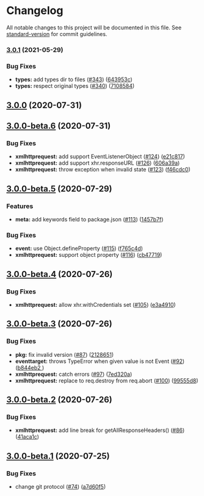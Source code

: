 # Changelog

All notable changes to this project will be documented in this file. See [standard-version](https://github.com/conventional-changelog/standard-version) for commit guidelines.

### [3.0.1](https://www.github.com/ykzts/node-xmlhttprequest/compare/v3.0.0...v3.0.1) (2021-05-29)


### Bug Fixes

* **types:** add types dir to files ([#343](https://www.github.com/ykzts/node-xmlhttprequest/issues/343)) ([643953c](https://www.github.com/ykzts/node-xmlhttprequest/commit/643953c9b4b9829cd59f3e3d9d8acb6b56c68a89))
* **types:** respect original types ([#340](https://www.github.com/ykzts/node-xmlhttprequest/issues/340)) ([7108584](https://www.github.com/ykzts/node-xmlhttprequest/commit/71085844df0b5c9d8231ebebaebd937155329365))

## [3.0.0](https://github.com/ykzts/node-xmlhttprequest/compare/v3.0.0-beta.6...v3.0.0) (2020-07-31)

## [3.0.0-beta.6](https://github.com/ykzts/node-xmlhttprequest/compare/v3.0.0-beta.5...v3.0.0-beta.6) (2020-07-31)


### Bug Fixes

* **xmlhttprequest:** add support EventListenerObject ([#124](https://github.com/ykzts/node-xmlhttprequest/issues/124)) ([e21c817](https://github.com/ykzts/node-xmlhttprequest/commit/e21c817be89ac36b22efe6894b36a7a6562e1488))
* **xmlhttprequest:** add support xhr.responseURL ([#126](https://github.com/ykzts/node-xmlhttprequest/issues/126)) ([606a39a](https://github.com/ykzts/node-xmlhttprequest/commit/606a39a7e167246c5d22e3585db8218ce74e0ac6))
* **xmlhttprequest:** throw exception when invalid state ([#123](https://github.com/ykzts/node-xmlhttprequest/issues/123)) ([f46cdc0](https://github.com/ykzts/node-xmlhttprequest/commit/f46cdc065b371f0361527c46b30320a4572425eb))

## [3.0.0-beta.5](https://github.com/ykzts/node-xmlhttprequest/compare/v3.0.0-beta.4...v3.0.0-beta.5) (2020-07-29)


### Features

* **meta:** add keywords field to package.json ([#113](https://github.com/ykzts/node-xmlhttprequest/issues/113)) ([1457b7f](https://github.com/ykzts/node-xmlhttprequest/commit/1457b7f9a5fee1515e8ade2071b73d405aae1fa2))


### Bug Fixes

* **event:** use Object.defineProperty ([#115](https://github.com/ykzts/node-xmlhttprequest/issues/115)) ([f765c4d](https://github.com/ykzts/node-xmlhttprequest/commit/f765c4dd9d29eb7ee7f25582b2dce2f595cf7e57))
* **xmlhttprequest:** support object property ([#116](https://github.com/ykzts/node-xmlhttprequest/issues/116)) ([cb47719](https://github.com/ykzts/node-xmlhttprequest/commit/cb477198fd575434ce091d4eabfaa2ee52341c38))

## [3.0.0-beta.4](https://github.com/ykzts/node-xmlhttprequest/compare/v3.0.0-beta.3...v3.0.0-beta.4) (2020-07-26)


### Bug Fixes

* **xmlhttprequest:** allow xhr.withCredentials set ([#105](https://github.com/ykzts/node-xmlhttprequest/issues/105)) ([e3a4910](https://github.com/ykzts/node-xmlhttprequest/commit/e3a4910a17d966c4430c82ea94b33a99910eb066))


## [3.0.0-beta.3](https://github.com/ykzts/node-xmlhttprequest/compare/v3.0.0-beta.2...v3.0.0-beta.3) (2020-07-26)


### Bug Fixes

* **pkg:** fix invalid version ([#87](https://github.com/ykzts/node-xmlhttprequest/issues/87)) ([2128651](https://github.com/ykzts/node-xmlhttprequest/commit/21286517da60bdea25467c7d4bfd002898e7245e))
* **eventtarget:** throws TypeError when given value is not Event ([#92](https://github.com/ykzts/node-xmlhttprequest/issues/92)) ([b844eb2 ](https://github.com/ykzts/node-xmlhttprequest/commit/b844eb2fb1dbe0f3c54d1110855cce7241ebd81a))
* **xmlhttprequest:** catch errors ([#97](https://github.com/ykzts/node-xmlhttprequest/issues/97)) ([7ed320a](https://github.com/ykzts/node-xmlhttprequest/commit/7ed320ad738e50eeac98da6265035cfa730a9954))
* **xmlhttprequest:** replace to req.destroy from req.abort ([#100](https://github.com/ykzts/node-xmlhttprequest/issues/100)) ([99555d8](https://github.com/ykzts/node-xmlhttprequest/commit/99555d8d4cc93ce449508247aeff35c2db9816a1))


## [3.0.0-beta.2](https://github.com/ykzts/node-xmlhttprequest/compare/v3.0.0-beta.1...v3.0.0-beta.2) (2020-07-26)


### Bug Fixes

* **xmlhttprequest:** add line break for getAllResponseHeaders() ([#86](https://github.com/ykzts/node-xmlhttprequest/issues/86)) ([41aca1c](https://github.com/ykzts/node-xmlhttprequest/commit/41aca1c4a77c1bc73e6087239ca84ace16bef7f3))

## [3.0.0-beta.1](https://github.com/ykzts/node-xmlhttprequest/compare/v2.2.0...v3.0.0-beta.1) (2020-07-25)


### Bug Fixes

* change git protocol ([#74](https://github.com/ykzts/node-xmlhttprequest/issues/74)) ([a7d60f5](https://github.com/ykzts/node-xmlhttprequest/commit/a7d60f54e6dbe7f27bd24526ccc19cb482813163))
